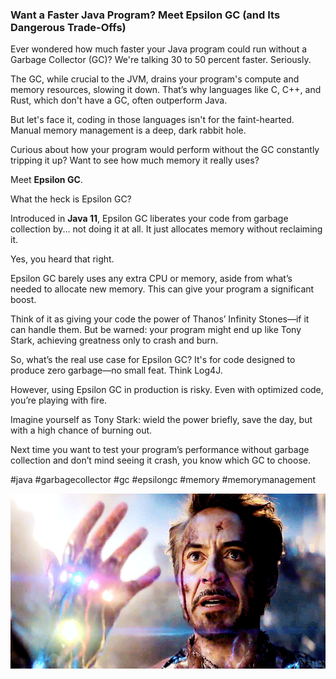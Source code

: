 ### Want a Faster Java Program? Meet Epsilon GC (and Its Dangerous Trade-Offs)

Ever wondered how much faster your Java program could run without a Garbage Collector (GC)? We're talking 30 to 50 percent faster. Seriously.

The GC, while crucial to the JVM, drains your program's compute and memory resources, slowing it down. That’s why languages like C, C++, and Rust, which don't have a GC, often outperform Java.

But let's face it, coding in those languages isn't for the faint-hearted. Manual memory management is a deep, dark rabbit hole.

Curious about how your program would perform without the GC constantly tripping it up? Want to see how much memory it really uses?

Meet **Epsilon GC**.

What the heck is Epsilon GC?

Introduced in **Java 11**, Epsilon GC liberates your code from garbage collection by... not doing it at all. It just allocates memory without reclaiming it.

Yes, you heard that right.

Epsilon GC barely uses any extra CPU or memory, aside from what’s needed to allocate new memory. This can give your program a significant boost.

Think of it as giving your code the power of Thanos’ Infinity Stones—if it can handle them. But be warned: your program might end up like Tony Stark, achieving greatness only to crash and burn.

So, what’s the real use case for Epsilon GC? It's for code designed to produce zero garbage—no small feat. Think Log4J.

However, using Epsilon GC in production is risky. Even with optimized code, you’re playing with fire.

Imagine yourself as Tony Stark: wield the power briefly, save the day, but with a high chance of burning out.

Next time you want to test your program’s performance without garbage collection and don’t mind seeing it crash, you know which GC to choose.

#java #garbagecollector #gc #epsilongc #memory #memorymanagement

![Tony Stark Wielding the Infinity Gauntlet, Image Credit: Pratik Chaudhari](./tony-stark-infinty-gauntlet.gif)